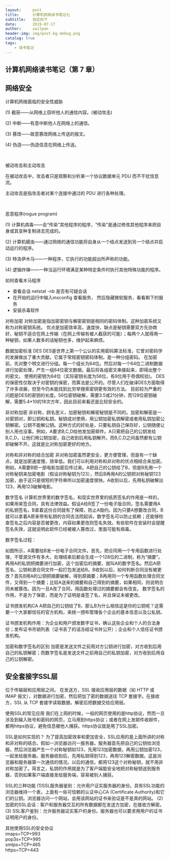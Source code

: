 ```yaml
---
layout:     post
title:      计算机网络读书笔记七
subtitle:   自定向下
date:       2019-07-17
author:     zwilpan
header-img: img/post-bg-debug.png
catalog: true
tags:
    - 读书笔记
---
```


## 计算机网络读书笔记（第 7 章）

## 网络安全

计算机网络面临的安全性威胁

(1) 截获——从网络上窃听他人的通信内容。(被动攻击)

(2) 中断——有意中断他人在网络上的通信。

(3) 篡改——故意篡改网络上传送的报文。

(4) 伪造——伪造信息在网络上传送。

 

被动攻击和主动攻击

在被动攻击中，攻击者只是观察和分析某一个协议数据单元 PDU 而不干扰信息流。

主动攻击是指攻击者对某个连接中通过的 PDU 进行各种处理。

 

恶意程序(rogue program)

(1) 计算机病毒——会“传染”其他程序的程序，“传染”是通过修改其他程序来把自身或其变种复制进去完成的。

(2) 计算机蠕虫——通过网络的通信功能将自身从一个结点发送到另一个结点并启动运行的程序。

(3) 特洛伊木马——一种程序，它执行的功能超出所声称的功能。

(4) 逻辑炸弹——一种当运行环境满足某种特定条件时执行其他特殊功能的程序。


如何查看木马程序   
+ 查看会话 netstat -nb 是否有可疑会话 
+ 在开始的运行中输入msconfig 查看服务， 然后隐藏微软服务，看看剩下的服务 
+ 安装杀毒软件

对称加密 
对称加密是指加密密钥与解密密钥是相同的密码体制。这种加密系统又称为对称密钥系统。 
优点是加密效率高，速度快，缺点是秘钥需要双方先协商好，秘钥不适合在网上传输（在网上传输有被人截获的可能）；每两个人就得用一种秘钥，如果人数多的话秘钥也多，维护起来麻烦。

数据加密标准 DES 
DES是世界上第一个公认的实用密码算法标准，它曾对密码学的发展做出了重大贡献。它属于常规密钥密码体制，是一种分组密码。 
在加密前，先对整个明文进行分组。每一个组长为64位。然后对每一个64位二进制数据进行加密处理，产生一组64位密文数据。最后将各组密文串接起来，即得出整个的密文。 
使用的密钥为64位（实际密钥长度为56位，有8位用于奇偶校验)。 
DES的保密性仅取决于对密钥的保密，而算法是公开的。尽管人们在破译DES方面取得了许多进展，但至今仍未能找到比穷举搜索密钥更有效的方法。 
目前较为严重的问题是DES的密钥的长度。56位密钥破解，需要3.5或21分钟，而128位密钥破解，需要5.4*10的18次方年，因此目前来看还是比较安全的。

非对称加密 
非对称，顾名思义，加密秘钥和解密秘钥是不同的。加密和解密是一对密钥对，即公钥和私钥。秘钥成对使用，用公钥加密私钥解密或者用私钥加密公钥解密。公钥不能解公钥。这种方式的好处是，只要私钥自己保存好，公钥随便让别人用也没事。例如，A要求B,C,D给他发加密邮件。A只需把自己的公钥发给B,C,D，让他们用公钥加密，自己收到后用私钥解开。而B,C,D之间虽然都有公钥却破解不开。这就是比对称加密更好的地方。

对称和非对称的结合加密 
非对称加密虽然更安全，更方便管理，但是有一个缺点，就是加密速度慢，效率低。我们可以利用对称和非对称的优点相结合来加密。例如，A需要B把一部电影加密后传过来。A把自己的公钥给了B，但是B先用一个对称秘钥来加密电影（假设对称秘钥为123），然后B再用A的公钥把对称秘钥123加密，由于这只是很短的字符串所以加密速度很快。A收到以后，先用私钥破解出123，再用123破解电影。

数字签名 
计算机世界里的数字签名，和现实世界里的纸质签名的作用是一样的，如果用来签合同，具有法律效益。假设A给B签了一份电子版合同，签名需要用A的私钥签名，B拿着这份合同就有了保障，防止A毁约。因为只要A想要改合同，B就可以拿着A原来带有私钥的合同去法院起诉。数字签名可以防止抵赖；还能够检查签名之后内容是否被更改，内容如果更改则签名失效。有些软件在安装时会提醒签名失效，这就说明此软件已经被被人篡改过，里面可能有病毒。

数字签名过程： 
 
如图所示，A需要给B发一份电子合同文件。首先，把合同用一个专用函数进行处理，不管源文件有多大，处理结束后都会生成一个128位的二进制，称为“摘要”。再用A的私钥把摘要进行加密，这个加密后的摘要，就叫A的数字签名。然后A把签名、公钥和源合同文件一起打包发送给B。B收到以后，如何判断合同没有被更改？首先B用A的公钥把摘要破解，得到原摘要；B再用同一个专用函数处理合同文件，又得到一个摘要；比较A送来的摘要和自己得到的摘要，如果相同，则说明合同未被篡改。因为一旦A改了合同，用函数处理过的摘要都会有改变。 
数字签名的作用，不是为了保密，而是为了证明是谁签了名，并且保证未被更改。

证书颁发机构CA 
A把自己的公钥给了B，那么B为什么相信这是你的公钥呢？这需要一个大家都信任的官方机构，来统一颁布管理各个企业的基本信息以及公私钥。 
 
证书颁发机构作用：为企业和用户颁发数字证书，确认这些企业和个人的合法身份；发布证书吊销列表（证书丢了的话冻结证书并公开）；企业和个人信任证书颁发机构。

加密和数字签名的区别 
加密是发送文件之前用对方公钥进行加密，对方收到后用自己的私钥解密；而数字签名是发送文件之前用自己的私钥加密，对方收到后用自己的公钥解密。

##  安全套接字SSL层
 
位于传输层和应用层之间。 
在发送方，SSL 接收应用层的数据（如 HTTP 或 IMAP 报文），对数据进行加密，然后把加了密的数据送往 TCP 套接字。在接收方，SSL 从 TCP 套接字读取数据，解密后把数据交给应用层。

使用SSL的常见应用 
我们在上网的时候，一般的网页使用的是http协议，然而一旦涉及到输入账号和密码的网页，立马用到https协议；或者在网上发邮件收邮件，都用https协议，避免信息被他人捕获。https协议就是用了SSL加密。

SSL是如何实现的？ 
为了提高加密效率和更加安全，SSL应用的是上面所讲的对称和非对称的结合。假如一浏览器访问一服务器，服务器首先把自己的公钥给浏览器，然后浏览器产生一个对称秘钥如123，先用123加密数据，再用公钥加密123，一起发给服务器。服务器收到后，先用私钥得到123，再用123解密数据。这是浏览器和服务器第一次通信的情况。以后的通信，都用123这个对称秘钥，就不用非对称加密了。简言之，私钥的作用就是为了客户端能安全地把对称秘钥送到服务器，否则如果客户端直接发给服务端，容易被别人捕获。

SSL的三种功能 
(1)SSL服务器鉴别：允许用户证实服务器的身份。具有SSL功能的浏览器维持一个表，上面有一些可信赖的认证中心CA (Certificate Authority)和它们的公钥。浏览器访问一个网站，会用该网站的证书来验证是不是真的网站。 
(2) 加密的SSL会话：客户和服务器交互的所有数据都在发送方加密，在接收方解密。 
(3) SSL客户鉴别：允许服务器证实客户的身份。服务器也可以要求用用户的证书证明用户的身份。

其他使用SSL的安全协议   
imaps=TCP+993   
pop3s=TCP+995   
smtps=TCP+465   
https=TCP+443
